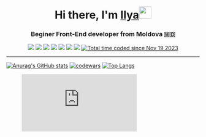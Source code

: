 <h1 align="center">Hi there, I'm <a href="https://github.com/igang20" target="_blank">Ilya</a><img src="https://github.com/blackcater/blackcater/raw/main/images/Hi.gif" height="32"/></h1>
<h3 align="center">Beginer Front-End developer from Moldova 🇲🇩</h3>
<div align='center'>
  <img src="https://img.shields.io/badge/Codewars-B1361E?style=for-the-badge&logo=codewars&logoColor=grey">
  <img src="https://img.shields.io/badge/react-%2320232a.svg?style=for-the-badge&logo=react&logoColor=%2361DAFB">
  <img src="https://img.shields.io/badge/steam-%23000000.svg?style=for-the-badge&logo=steam&logoColor=white">
  <img src="https://img.shields.io/badge/Visual%20Studio%20Code-0078d7.svg?style=for-the-badge&logo=visual-studio-code&logoColor=white">
  <img src="https://img.shields.io/badge/css3-%231572B6.svg?style=for-the-badge&logo=css3&logoColor=white">
  <img src="https://img.shields.io/badge/html5-%23E34F26.svg?style=for-the-badge&logo=html5&logoColor=white">
  <img src="https://img.shields.io/badge/javascript-%23323330.svg?style=for-the-badge&logo=javascript&logoColor=%23F7DF1E">
 <a href="https://wakatime.com/@018be85e-4aef-47c4-a5bd-6ac192be0e86"><img src="https://wakatime.com/badge/user/018be85e-4aef-47c4-a5bd-6ac192be0e86.svg" alt="Total time coded since Nov 19 2023" /></a>
</div>

<hr styles="width:100%; height:1px"/>

[![Anurag's GitHub stats](https://github-readme-stats.vercel.app/api?username=igang20)](https://github.com/anuraghazra/github-readme-stats)
[![codewars](https://www.codewars.com/users/igang20/badges/large)](https://www.codewars.com/users/igang20)
[![Top Langs](https://github-readme-stats.vercel.app/api/top-langs/?username=igang20)](https://github.com/igang20/github-readme-stats) 

<figure><embed src="https://wakatime.com/share/@018be85e-4aef-47c4-a5bd-6ac192be0e86/b60747e5-2f9b-418b-ae20-7bc7815e74b2.svg"></embed></figure>
